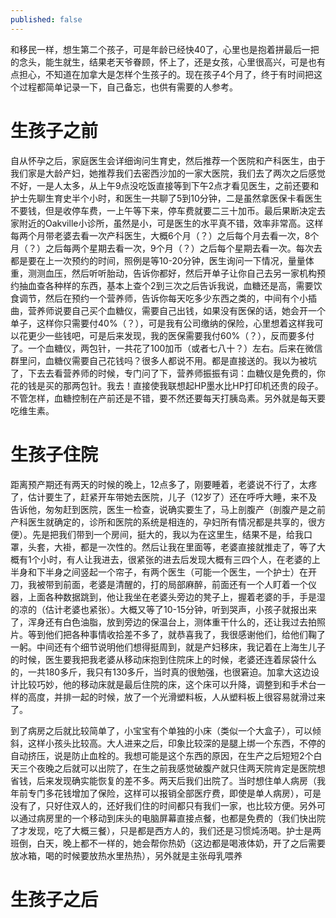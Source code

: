 ```yaml
---
published: false
---
```

和移民一样，想生第二个孩子，可是年龄已经快40了，心里也是抱着拼最后一把的念头，能生就生，结果老天爷眷顾，怀上了，还是女孩，心里很高兴，可是也有点担心，不知道在加拿大是怎样个生孩子的。现在孩子4个月了，终于有时间把这个过程都简单记录一下，自己备忘，也供有需要的人参考。

# 生孩子之前

自从怀孕之后，家庭医生会详细询问生育史，然后推荐一个医院和产科医生，由于我们家是大龄产妇，她推荐我们去密西沙加的一家大医院，我们去了两次之后感觉不好，一是人太多，从上午9点没吃饭直接等到下午2点才看见医生，之前还要和护士先聊生育史半个小时，和医生一共聊了5到10分钟，二是虽然拿医保卡看医生不要钱，但是收停车费，一上午等下来，停车费就要二三十加币。最后果断决定去家附近的Oakville小诊所，虽然是小，可是医生的水平真不错，效率非常高。这样每两个月带老婆去看一次产科医生，大概6个月（？）之后每个月去看一次，8个月（？）之后每两个星期去看一次，9个月（？）之后每个星期去看一次。每次去都是要在上一次预约的时间，照例是等10-20分钟，医生询问一下情况，量量体重，测测血压，然后听听胎动，告诉你都好，然后开单子让你自己去另一家机构预约抽血查各种样的东西，基本上查个2到三次之后告诉我说，血糖还是高，需要饮食调节，然后在预约一个营养师，告诉你每天吃多少东西之类的，中间有个小插曲，营养师说要自己买个血糖仪，需要自己出钱，如果没有医保的话，她会开一个单子，这样你只需要付40%（？），可是我有公司缴纳的保险，心里想着这样我可以花更少一些钱吧，可是后来发现，我的医保需要我付60%（？），反而要多付了。一个血糖仪，两包针，一共花了100加币（或者七八十？）左右。后来在微信群里问，血糖仪需要自己花钱吗？很多人都说不用。都是直接送的。我以为被坑了，下去去看营养师的时候，专门问了下，营养师振振有词：血糖仪是免费的，你花的钱是买的那两包针。我去！直接使我联想起HP墨水比HP打印机还贵的段子。不管怎样，血糖控制在产前还是不错，要不然还要每天打胰岛素。另外就是每天要吃维生素。

# 生孩子住院

距离预产期还有两天的时候的晚上，12点多了，刚要睡着，老婆说不行了，太疼了，估计要生了，赶紧开车带她去医院，儿子（12岁了）还在呼呼大睡，来不及告诉他，匆匆赶到医院，医生一检查，说确实要生了，马上剖腹产（剖腹产是之前产科医生就确定的，诊所和医院的系统是相连的，孕妇所有情况都是共享的，很方便）。先是把我们带到一个房间，挺大的，我以为在这里生，结果不是，给我口罩，头套，大褂，都是一次性的。然后让我在里面等，老婆直接就推走了，等了大概有1个小时，有人让我进去，很紧张的进去后发现大概有三四个人，在老婆的上半身和下半身之间竖起一个帘子，有两个医生（可能一个医生，一个护士）在开刀，我被带到前面，老婆是清醒的，打的局部麻醉，前面还有一个人盯着一个仪器，上面各种数据跳到，他让我坐在老婆头旁边的凳子上，握着老婆的手，手是湿的凉的（估计老婆也紧张）。大概又等了10-15分钟，听到哭声，小孩子就报出来了，浑身还有白色油脂，放到旁边的保温台上，测体重干什么的，还让我过去拍照片。等到他们把各种事情收拾差不多了，就恭喜我了，我很感谢他们，给他们鞠了一躬。中间还有个细节说明他们想得挺周到，就是产妇移床，我记着在上海生儿子的时候，医生要我把我老婆从移动床抱到住院床上的时候，老婆还连着尿袋什么的，一共180多斤，我只有130多斤，当时真的很勉强，也很窘迫。加拿大这边设计比较巧妙，他的移动床就是最后住院的床，这个床可以升降，调整到和手术台一样的高度，并排一起的时候，放了一个光滑塑料板，人从塑料板上很容易就滑过来了。

到了病房之后就比较简单了，小宝宝有个单独的小床（类似一个大盒子），可以倾斜，这样小孩头比较高。大人进来之后，印象比较深的是腿上绑一个东西，不停的自动挤压，说是防止血栓的。我想可能是这个东西的原因，在生产之后短短2个白天三个夜晚之后就可以出院了，在生之前我感觉破腹产就只住两天院肯定是医院想省钱，后来发现确实能恢复的差不多。两天后我们出院了。当时想住单人病房（我年前专门多花钱增加了保险，这样可以报销全部医疗费，即使是单人病房），可是没有了，只好住双人的，还好我们住的时间都只有我们一家，也比较方便。另外可以通过病房里的一个移动到床头的电脑屏幕直接点餐，也都是免费的（我们快出院了才发现，吃了大概三餐），只是都是西方人的，我们还是习惯炖汤喝。护士是两班倒，白天，晚上都不一样的，她会帮你热奶（这边都是喝液体奶，开了之后需要放冰箱，喝的时候要放热水里热热），另外就是主张母乳喂养

# 生孩子之后